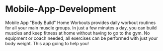 # Mobile-App-Development
Mobile App "Body Build"
Home Workouts provides daily workout routines for all your main muscle groups. In just a few minutes a day, you can build muscles and keep fitness at home without having to go to the gym. No equipment or coach needed, all exercises can be performed with just your body weight. This app going to help you!
